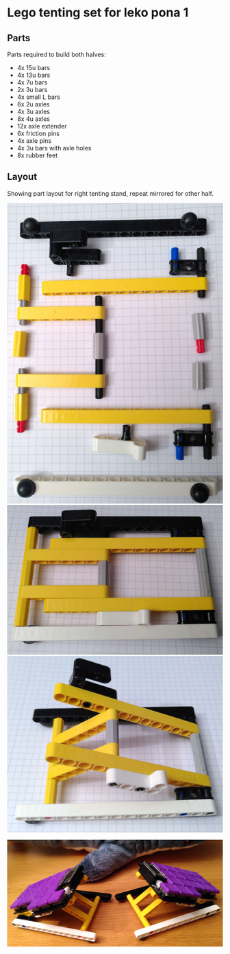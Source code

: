 # Lego tenting set for leko pona 1
## Parts
Parts required to build both halves:
- 4x 15u bars
- 4x 13u bars
- 4x 7u bars
- 2x 3u bars
- 4x small L bars
- 6x 2u axles
- 4x 3u axles
- 8x 4u axles
- 12x axle extender
- 6x friction pins
- 4x axle pins
- 4x 3u bars with axle holes
- 8x rubber feet

## Layout
Showing part layout for right tenting stand, repeat mirrored for other half.

![](images/lego_1.png)
![](images/lego_3.png)
![](images/lego_4.png)


![](images/tenting.png)